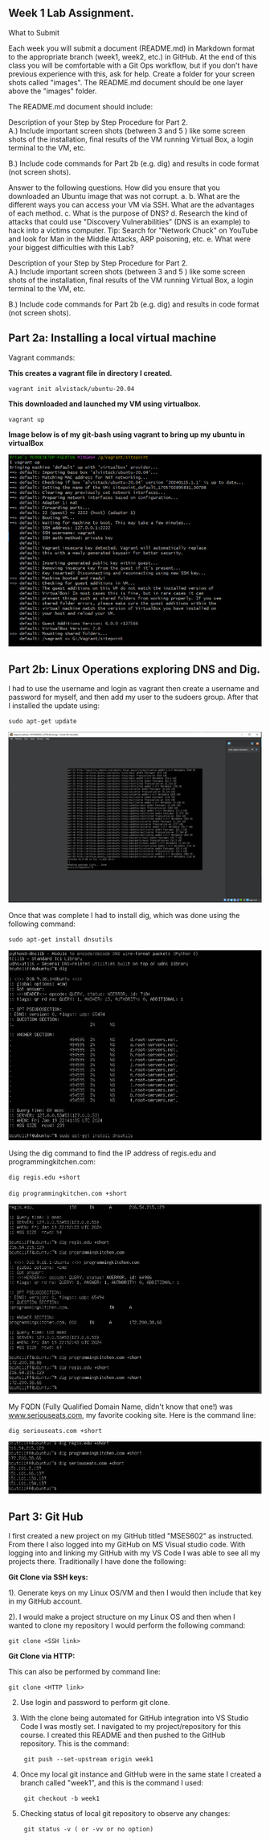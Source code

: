 ## Week 1 Lab Assignment. 

What to Submit

Each week you will submit a document (README.md) in Markdown format to the appropriate branch
(week1, week2, etc.)  in GitHub.   At the end of this class you will be comfortable with a Git Ops
workflow, but if you don't have previous experience with this, ask for help. Create a folder for your
screen shots called "images".  The README.md document should be one layer above the "images"
folder.

The README.md document should include:

Description of your Step by Step Procedure for Part 2.   
A.) Include important screen shots (between 3 and 5 ) like some screen shots of the installation,
    final results of the VM running Virtual Box, a login terminal to the VM, etc.   

B.) Include code commands for Part 2b (e.g. dig) and results in code format (not screen shots).

Answer to the following questions.
How did you ensure that you downloaded an Ubuntu image that was not corrupt.   a.
b. What are the different ways you can access your VM via SSH.   What are the advantages of
each method.
c. What is the purpose of DNS?
d. Research the kind of attacks that could use "Discovery Vulnerabilities" (DNS is an example)
to hack into a victims computer.   Tip:  Search for "Network Chuck" on YouTube and look for
Man in the Middle Attacks, ARP poisoning, etc.
e. What were your biggest difficulties with this Lab?

Description of your Step by Step Procedure for Part 2.   
A.) Include important screen shots (between 3 and 5 ) like some screen shots of the installation,
final results of the VM running Virtual Box, a login terminal to the VM, etc.

B.) Include code commands for Part 2b (e.g. dig) and results in code format (not screen shots).


## Part 2a: Installing a local virtual machine

Vagrant commands:

**This creates a vagrant file in directory I created.**

    vagrant init alvistack/ubuntu-20.04

**This downloaded and launched my VM using virtualbox.**

    vagrant up

**Image below is of my git-bash using vagrant to bring up my ubuntu in virtualBox**

![alt text](images/vagrant_gitBash.PNG)

## Part 2b: Linux Operations exploring DNS and Dig.

I had to use the username and login as vagrant then create a username and password for myself, and then add my user to the sudoers group.  After that I installed the update using:

    sudo apt-get update

![This is the picture of the completion of the update](images/ubuntuGetUpdate.PNG)

Once that was complete I had to install dig, which was done using the following command:

    sudo apt-get install dnsutils

![Image of dig command being installed](images/digInstalled.PNG)

Using the dig command to find the IP address of regis.edu and programmingkitchen.com:

    dig regis.edu +short

    dig programmingkitchen.com +short

![The image from command line with the results of dig command.](images/digIpAddress.png)

My FQDN (Fully Qualified Domain Name, didn't know that one!) was www.seriouseats.com, my favorite cooking site. Here is the command line:

    dig seriouseats.com +short

![Serious eats dig image.](images/seriousEatsDig.PNG)

## Part 3: Git Hub 

I first created a new project on my GitHub titled "MSES602" as instructed.  From there I also logged into my GitHub on MS Visual studio code.  With logging into and linking my GitHub with my VS Code I was able to see all my projects there.  Traditionally I have done the following:

**Git Clone via SSH keys:**

1). Generate keys on my Linux OS/VM and then I would then include that key in my GitHub account.

2). I would make a project structure on my Linux OS and then when I wanted to clone my repository I would perform the following command:
    
    git clone <SSH link>

**Git Clone via HTTP:**

This can also be performed by command line:
    
    git clone <HTTP link>

2) Use login and password to perform git clone.

3) With the clone being automated for GitHub integration into VS Studio Code I was mostly set.  I navigated to my project/repository for this course.  I created this README and then pushed to the GitHub repository. This is the command:

        git push --set-upstream origin week1

4) Once my local git instance and GitHub were in the same state I created a branch called "week1", and this is the command I used:

        git checkout -b week1

5) Checking status of local git repository to observe any changes:
        
        git status -v ( or -vv or no option)



